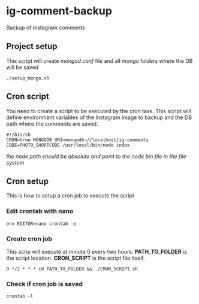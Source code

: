 # ig-comment-backup
Backup of instagram comments

## Project setup
This script will create *mongod.conf* file and all *mongo* folders where the DB will be saved
```
./setup_mongo.sh
```

## Cron script
You need to create a script to be executed by the cron task. This script will define environment variables of the Instagram image to backup and the DB path where the comments are saved.
```
#!/bin/sh
CRON=true MONGODB_URI=mongodb://localhost/ig-comments CODE=PHOTO_SHORTCODE /usr/local/bin/node index
```
*the node path should be absolute and point to the node bin file in the file system*

## Cron setup
This is how to setup a cron job to execute the script

### Edit crontab with nano
```
env EDITOR=nano crontab -e
```

### Create cron job
This scrip will execute at minute 0 every two hours.
**PATH_TO_FOLDER** is the script location.
**CRON_SCRIPT** is the script file itself.
```
0 */2 * * * cd PATH_TO_FOLDER && ./CRON_SCRIPT.sh
```

### Check if cron job is saved
```
crontab -l
```